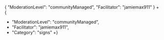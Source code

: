 {
"ModerationLevel": "communityManaged",
"Facilitator": "jamiemax911"
}
+{
+    "ModerationLevel": "communityManaged",
+    "Facilitator": "jamiemax911",
+    "Category": "signs" 
+}
